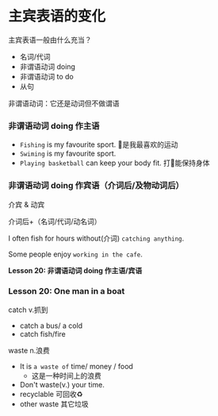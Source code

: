 # 主宾表语的变化

主宾表语一般由什么充当？
* 名词/代词
* 非谓语动词 doing
* 非谓语动词 to do
* 从句

非谓语动词：它还是动词但不做谓语

### 非谓语动词 doing 作主语
* `Fishing` is my favourite sport. 🎣是我最喜欢的运动
* `Swiming` is my favourite sport.
* `Playing basketball` can keep your body fit. 打🏀能保持身体

### 非谓语动词 doing 作宾语（介词后/及物动词后）
介宾 & 动宾

介词后+（名词/代词/动名词）

I often fish for hours without(介词) `catching anything`.

Some people enjoy `working in the cafe`.

**Lesson 20: 非谓语动词 doing 作主语/宾语**

### Lesson 20: One man in a boat

catch v.抓到
* catch a bus/ a cold
* catch fish/fire

waste n.浪费
* It is `a waste of` time/ money / food
  * 这是一种时间上的浪费
* Don't waste(v.) your time.
* recyclable 可回收♻️
* other waste 其它垃圾






